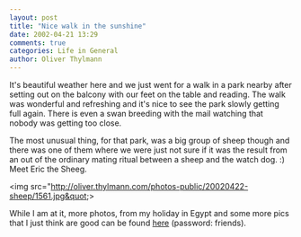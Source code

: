 ```yaml
---
layout: post
title: "Nice walk in the sunshine"
date: 2002-04-21 13:29
comments: true
categories: Life in General
author: Oliver Thylmann
---
```



It's beautiful weather here and we just went for a walk in a park nearby after setting out on the balcony with our feet on the table and reading. The walk was wonderful and refreshing and it's nice to see the park slowly getting full again. There is even a swan breeding with the mail watching that nobody was getting too close. 

The most unusual thing, for that park, was a big group of sheep though and there was one of them where we were just not sure if it was the result from an out of the ordinary mating ritual between a sheep and the watch dog. :) Meet Eric the Sheeg.

&lt;img src=&quot;http://oliver.thylmann.com/photos-public/20020422-sheep/1561.jpg&quot;&gt; 

While I am at it, more photos, from my holiday in Egypt and some more pics that I just think are good can be found [here](http://homepage.mac.com/bizkiffer/) (password: friends).


